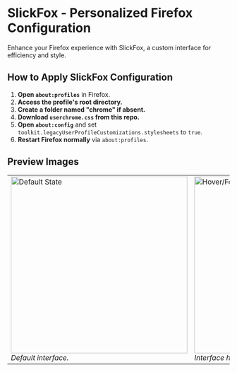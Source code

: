 # SlickFox - Personalized Firefox Configuration

Enhance your Firefox experience with SlickFox, a custom interface for efficiency and style.

## How to Apply SlickFox Configuration

1. **Open `about:profiles`** in Firefox.
2. **Access the profile's root directory.**
3. **Create a folder named "chrome" if absent.**
4. **Download `userchrome.css` from this repo.**
5. **Open `about:config`** and set `toolkit.legacyUserProfileCustomizations.stylesheets` to `true`.
6. **Restart Firefox normally** via `about:profiles`.

## Preview Images

<table>
  <tr>
    <td><img src="https://github.com/Kamimusuhi/SlickFox/assets/130303898/b47867d4-1584-4c13-baca-0cb9a4573f08" alt="Default State" width="400"/><br><em>Default interface.</em></td>
    <td><img src="https://github.com/Kamimusuhi/SlickFox/assets/130303898/d839d68d-7027-42dd-90d2-fc31c64270d4" alt="Hover/Focus State" width="400"/><br><em>Interface hovered/focused.</em></td>
  </tr>
</table>
